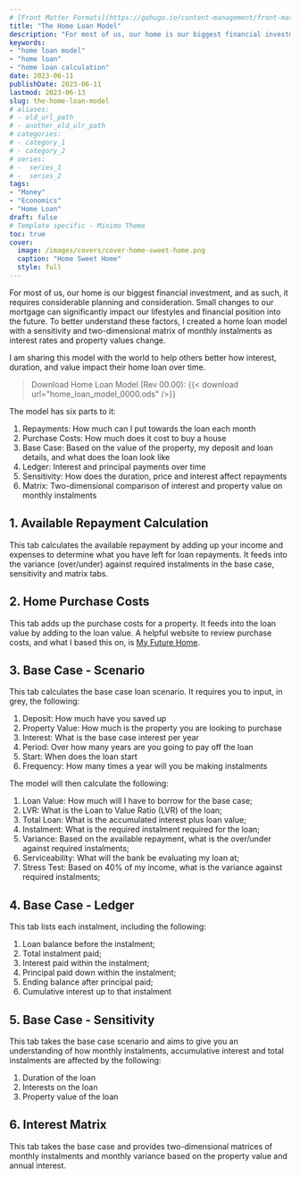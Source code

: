 ```yaml
---
# [Front Matter Formats](https://gohugo.io/content-management/front-matter/)
title: "The Home Loan Model"
description: "For most of us, our home is our biggest financial investment, and as such, it requires considerable planning and consideration."
keywords:
- "home loan model"
- "home loan"
- "home loan calculation"
date: 2023-06-11
publishDate: 2023-06-11
lastmod: 2023-06-13
slug: the-home-loan-model
# aliases:
# - old_url_path
# - another_old_ulr_path
# categories:
# - category_1
# - category_2
# series:
# -  series_1
# -  series_2
tags:
- "Money"
- "Economics"
- "Home Loan"
draft: false
# Template specific - Minimo Theme
toc: true
cover:
  image: /images/covers/cover-home-sweet-home.png
  caption: "Home Sweet Home"
  style: full
---
```


For most of us, our home is our biggest financial investment, and as such, it requires considerable planning and consideration. Small changes to our mortgage can significantly impact our lifestyles and financial position into the future. To better understand these factors, I created a home loan model with a sensitivity and two-dimensional matrix of monthly instalments as interest rates and property values change.

I am sharing this model with the world to help others better how interest, duration, and value impact their home loan over time.

> Download Home Loan Model (Rev 00.00): {{< download url="home_loan_model_0000.ods" />}}

The model has six parts to it:

1. Repayments: How much can I put towards the loan each month
2. Purchase Costs: How much does it cost to buy a house
3. Base Case: Based on the value of the property, my deposit and loan details, and what does the loan look like
4. Ledger: Interest and principal payments over time
5. Sensitivity: How does the duration, price and interest affect repayments
6. Matrix: Two-dimensional comparison of interest and property value on monthly instalments

## 1. Available Repayment Calculation

This tab calculates the available repayment by adding up your income and expenses to determine what you have left for loan repayments. It feeds into the variance (over/under) against required instalments in the base case, sensitivity and matrix tabs.

## 2. Home Purchase Costs

This tab adds up the purchase costs for a property. It feeds into the loan value by adding to the loan value. A helpful website to review purchase costs, and what I based this on, is [My Future Home](https://myfuturehome.com.au/).

## 3. Base Case - Scenario

This tab calculates the base case loan scenario. It requires you to input, in grey, the following:

1. Deposit: How much have you saved up
2. Property Value: How much is the property you are looking to purchase
3. Interest: What is the base case interest per year
4. Period: Over how many years are you going to pay off the loan
5. Start: When does the loan start
6. Frequency: How many times a year will you be making instalments

The model will then calculate the following:

1. Loan Value: How much will I have to borrow for the base case;
2. LVR: What is the Loan to Value Ratio (LVR) of the loan;
3. Total Loan: What is the accumulated interest plus loan value;
4. Instalment: What is the required instalment required for the loan;
5. Variance: Based on the available repayment, what is the over/under against required instalments;
6. Serviceability: What will the bank be evaluating my loan at;
7. Stress Test: Based on 40% of my income, what is the variance against required instalments;

## 4. Base Case - Ledger

This tab lists each instalment, including the following:

1. Loan balance before the instalment;
2. Total instalment paid;
3. Interest paid within the instalment;
4. Principal paid down within the instalment;
5. Ending balance after principal paid;
6. Cumulative interest up to that instalment

## 5. Base Case - Sensitivity

This tab takes the base case scenario and aims to give you an understanding of how monthly instalments, accumulative interest and total instalments are affected by the following:

1. Duration of the loan
2. Interests on the loan
3. Property value of the loan

## 6. Interest Matrix

This tab takes the base case and provides two-dimensional matrices of monthly instalments and monthly variance based on the property value and annual interest.
